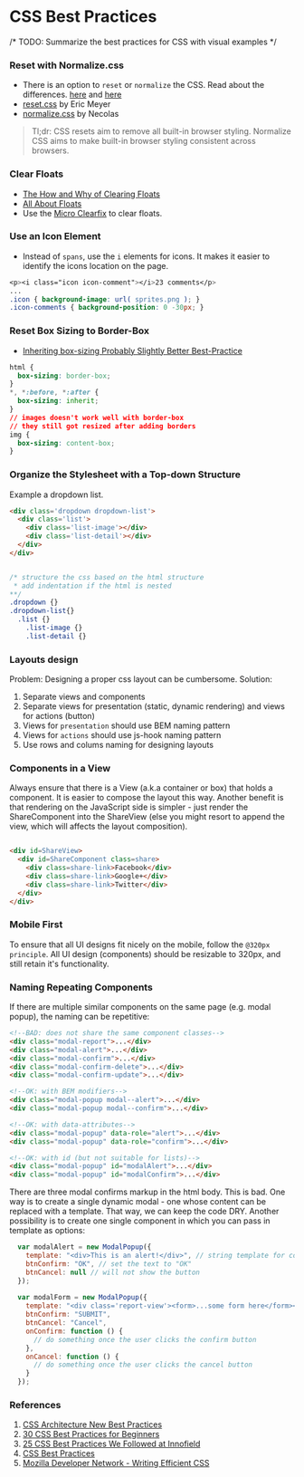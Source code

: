 # CSS Best Practices

/* TODO: Summarize the best practices for CSS with visual examples */


### Reset with Normalize.css
+ There is an option to `reset` or `normalize` the CSS. Read about the differences. [here](http://stackoverflow.com/questions/6887336/what-is-the-difference-between-normalize-css-and-reset-css) and [here](https://the-pastry-box-project.net/oli-studholme/2013-june-3)
+ [reset.css](http://meyerweb.com/eric/tools/css/reset/) by Eric Meyer
+ [normalize.css](https://github.com/necolas/normalize.css/blob/master/normalize.css) by Necolas

> Tl;dr: CSS resets aim to remove all built-in browser styling. Normalize CSS aims to make built-in browser styling consistent across browsers.

### Clear Floats
+ [The How and Why of Clearing Floats](https://css-tricks.com/the-how-and-why-of-clearing-floats/)
+ [All About Floats](https://css-tricks.com/all-about-floats/)
+ Use the [Micro Clearfix](http://nicolasgallagher.com/micro-clearfix-hack/) to clear floats.


### Use an Icon Element
+ Instead of `spans`, use the `i` elements for icons. It makes it easier to identify the icons location on the page.
```css 
<p><i class="icon icon-comment"></i>23 comments</p>
...
.icon { background-image: url( sprites.png ); }
.icon-comments { background-position: 0 -30px; }
```

### Reset Box Sizing to Border-Box
+ [Inheriting box-sizing Probably Slightly Better Best-Practice](https://css-tricks.com/inheriting-box-sizing-probably-slightly-better-best-practice/)
```css 
html {
  box-sizing: border-box;
}
*, *:before, *:after {
  box-sizing: inherit;
}
// images doesn't work well with border-box
// they still got resized after adding borders
img {
  box-sizing: content-box;
}
```

### Organize the Stylesheet with a Top-down Structure

Example a dropdown list.
```html
<div class='dropdown dropdown-list'>
  <div class='list'>
    <div class='list-image'></div>
    <div class='list-detail'></div>
  </div>
</div>
```

```css

/* structure the css based on the html structure 
 * add indentation if the html is nested
**/
.dropdown {}
.dropdown-list{}
  .list {}
    .list-image {}
    .list-detail {}
```

### Layouts design

Problem: Designing a proper css layout can be cumbersome.
Solution: 
1. Separate views and components
2. Separate views for presentation (static, dynamic rendering) and views for actions (button)
3. Views for `presentation` should use BEM naming pattern
4. Views for `actions` should use js-hook naming pattern
5. Use rows and colums naming for designing layouts

### Components in a View

Always ensure that there is a View (a.k.a container or box) that holds a component. It is easier to compose the layout this way. Another benefit is that rendering on the JavaScript side is simpler - just render the ShareComponent into the ShareView (else you might resort to append the view, which will affects the layout composition).

```html

<div id=ShareView>
  <div id=ShareComponent class=share>
    <div class=share-link>Facebook</div>
    <div class=share-link>Google+</div>
    <div class=share-link>Twitter</div>
  </div>
</div>

```
### Mobile First

To ensure that all UI designs fit nicely on the mobile, follow the `@320px principle`. All UI design (components) should be resizable to 320px, and still retain it's functionality. 

### Naming Repeating Components

If there are multiple similar components on the same page (e.g. modal popup), the naming can be repetitive:

```html
<!--BAD: does not share the same component classes-->
<div class="modal-report">...</div>
<div class="modal-alert">...</div>
<div class="modal-confirm">...</div>
<div class="modal-confirm-delete">...</div>
<div class="modal-confirm-update">...</div>

<!--OK: with BEM modifiers-->
<div class="modal-popup modal--alert">...</div>
<div class="modal-popup modal--confirm">...</div>

<!--OK: with data-attributes-->
<div class="modal-popup" data-role="alert">...</div>
<div class="modal-popup" data-role="confirm">...</div>

<!--OK: with id (but not suitable for lists)-->
<div class="modal-popup" id="modalAlert">...</div>
<div class="modal-popup" id="modalConfirm">...</div>
```
There are three modal confirms markup in the html body. This is bad. One way is to create a single dynamic modal - one whose content can be replaced with a template. That way, we can keep the code DRY. Another possibility is to create one single component in which you can pass in template as options:

```javascript
  var modalAlert = new ModalPopup({
    template: "<div>This is an alert!</div>", // string template for content
    btnConfirm: "OK", // set the text to "OK"
    btnCancel: null // will not show the button
  });
  
  var modalForm = new ModalPopup({
    template: "<div class='report-view'><form>...some form here</form></div>",
    btnConfirm: "SUBMIT", 
    btnCancel: "Cancel",
    onConfirm: function () {
      // do something once the user clicks the confirm button
    },
    onCancel: function () {
      // do something once the user clicks the cancel button
    }
  });

```


### References

1. [CSS Architecture New Best Practices](http://www.sitepoint.com/css-architectures-new-best-practices/)
2. [30 CSS Best Practices for Beginners](http://code.tutsplus.com/tutorials/30-css-best-practices-for-beginners--net-6741)
3. [25 CSS Best Practices We Followed at Innofield](http://www.innofied.com/25-css-best-practices-we-follow-at-innofied/)
4. [CSS Best Practices](http://1stwebdesigner.com/css-best-practices/)
5. [Mozilla Developer Network - Writing Efficient CSS](https://developer.mozilla.org/en-US/docs/Web/Guide/CSS/Writing_efficient_CSS)
